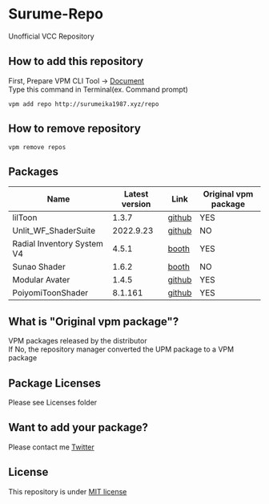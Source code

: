 # Surume-Repo
Unofficial VCC Repository

## How to add this repository
First, Prepare VPM CLI Tool -> [Document](https://vcc.docs.vrchat.com/vpm/cli/)  
Type this command in Terminal(ex. Command prompt)
```
vpm add repo http://surumeika1987.xyz/repo
```

## How to remove repository
```
vpm remove repos
```

## Packages

| Name | Latest version | Link | Original vpm package |
| ------------ | ------------- | --- | --- |
| lilToon | 1.3.7 | [github](https://github.com/lilxyzw/lilToon) | YES |
| Unlit_WF_ShaderSuite | 2022.9.23 | [github](https://github.com/whiteflare/Unlit_WF_ShaderSuite/releases) | NO |
| Radial Inventory System V4 | 4.5.1 | [booth](https://booth.pm/ja/items/2278448) | YES |
| Sunao Shader | 1.6.2 | [booth](https://booth.pm/ja/items/1723985) | NO |
| Modular Avater | 1.4.5 | [github](https://github.com/bdunderscore/modular-avatar) | YES |
| PoiyomiToonShader | 8.1.161 | [github](https://github.com/poiyomi/PoiyomiToonShader) | YES |

## What is "Original vpm package"?
VPM packages released by the distributor  
If No, the repository manager converted the UPM package to a VPM package

## Package Licenses
Please see Licenses folder

## Want to add your package?
Please contact me [Twitter](https://twitter.com/surumeika_vr)

## License
This repository is under [MIT license](https://en.wikipedia.org/wiki/MIT_License)
